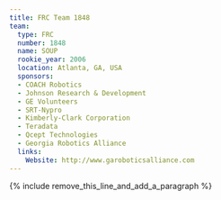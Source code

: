 ```yaml
---
title: FRC Team 1848
team:
  type: FRC
  number: 1848
  name: SOUP
  rookie_year: 2006
  location: Atlanta, GA, USA
  sponsors:
  - COACH Robotics
  - Johnson Research & Development
  - GE Volunteers
  - SRT-Nypro
  - Kimberly-Clark Corporation
  - Teradata
  - Qcept Technologies
  - Georgia Robotics Alliance
  links:
    Website: http://www.garoboticsalliance.com
---
```


{% include remove_this_line_and_add_a_paragraph %}